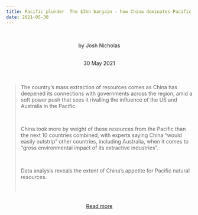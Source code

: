 ```yaml
---
title: Pacific plunder  The $3bn bargain - how China dominates Pacific mining, logging and fishing
date: 2021-05-30
---
```


<br><center>by Josh Nicholas</center><br>

<center>30 May 2021</center><br><br>

<blockquote><p>The country’s mass extraction of resources comes as China has deepened its connections with governments across the region, amid a soft power push that sees it rivalling the influence of the US and Australia in the Pacific.</p><br>

<p>China took more by weight of these resources from the Pacific than the next 10 countries combined, with experts saying China “would easily outstrip” other countries, including Australia, when it comes to “gross environmental impact of its extractive industries”.</p><br>

<p>Data analysis reveals the extent of China’s appetite for Pacific natural resources.</p><br>

</blockquote><br>

<center><a href="https://www.theguardian.com/world/2021/may/31/the-3bn-bargain-how-china-dominates-pacific-mining-logging-and-fishing">Read more</a></center>